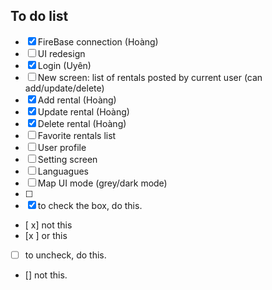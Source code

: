 ## To do list
- [x] FireBase connection (Hoàng)
- [ ] UI redesign
- [x] Login (Uyên)
- [ ] New screen: list of rentals posted by current user (can add/update/delete)
- [x] Add rental (Hoàng)
- [x] Update rental (Hoàng)
- [x] Delete rental (Hoàng)
- [ ] Favorite rentals list
- [ ] User profile
- [ ] Setting screen
- [ ] Languagues
- [ ] Map UI mode (grey/dark mode)
- [ ] 
- [x] to check the box, do this. 
- [ x] not this
- [x ] or this
- [ ] to uncheck, do this.
- [] not this.
